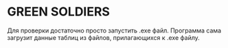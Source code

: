 # GREEN SOLDIERS
Для проверки достаточно просто запустить .exe файл. Программа сама загрузит данные таблиц из файлов, прилагающихся к .exe файлу.
